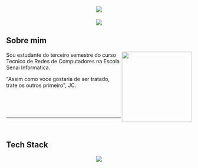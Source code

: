 <h1 align="center">
  <img src="https://capsule-render.vercel.app/api?type=rounded&height=200&color=00FFFF&text=Vitor%20Luis">
</h1>

<p align="center">
   <img src="https://readme-typing-svg.herokuapp.com?font=Fira+Code&duration=6000&pause=2000&color=00FFFF&center=true&vCenter=true&width=435&lines=Infra-estrutura+%7C+Monitoramento">
</p>

## Sobre mim

<img align="right" height="190" src="https://cdn.pixabay.com/animation/2024/07/07/06/32/06-32-28-251_512.gif">

Sou estudante do terceiro semestre do curso Tecnico de Redes de Computadores na Escola Senai Informatica.

"Assim como voce gostaria de ser tratado, trate os outros primeiro", JC.

<br>
<br>
<br>

---

<br>

## Tech Stack

<p align="center">
   <img src="https://skillicons.dev/icons?i=linux,windows,aws,arduino,azure,grafana,nginx,powershell,ubuntu,visualstudio,mint,pr">
<p/>

<p align="center">
   <img src="">
   <img src="">
   <img src="">
<p/>
